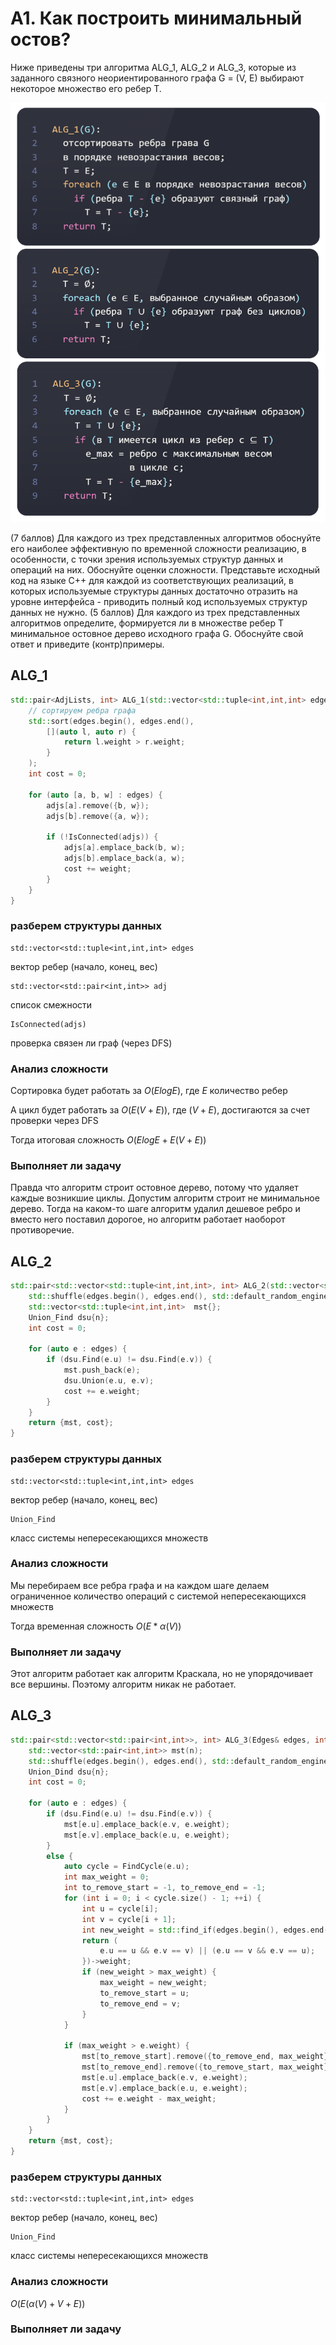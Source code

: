<script type="text/javascript"
  src="https://cdnjs.cloudflare.com/ajax/libs/mathjax/2.7.0/MathJax.js?config=TeX-AMS_CHTML">
</script>
<script type="text/x-mathjax-config">
  MathJax.Hub.Config({
    tex2jax: {
      inlineMath: [['$','$'], ['\\(','\\)']],
      processEscapes: true},
      jax: ["input/TeX","input/MathML","input/AsciiMath","output/CommonHTML"],
      extensions: ["tex2jax.js","mml2jax.js","asciimath2jax.js","MathMenu.js","MathZoom.js","AssistiveMML.js", "[Contrib]/a11y/accessibility-menu.js"],
      TeX: {
      extensions: ["AMSmath.js","AMSsymbols.js","noErrors.js","noUndefined.js"],
      equationNumbers: {
      autoNumber: "AMS"
      }
    }
  });
</script>


# A1. Как построить минимальный остов?


Ниже приведены три алгоритма ALG_1, ALG_2 и ALG_3, которые из заданного связного неориентированного графа G = (V, E) выбирают некоторое множество его ребер T.

![alt text](assets/a1.png)

(7 баллов) Для каждого из трех представленных алгоритмов обоснуйте его наиболее эффективную по временной сложности реализацию, в особенности, с точки зрения используемых структур данных и операций на них. Обоснуйте оценки сложности. Представьте исходный код на языке C++ для каждой из соответствующих реализаций, в которых используемые структуры данных достаточно отразить на уровне интерфейса - приводить полный код используемых структур данных не нужно.
(5 баллов) Для каждого из трех представленных алгоритмов определите, формируется ли в множестве ребер T минимальное остовное дерево исходного графа G. Обоснуйте свой ответ и приведите (контр)примеры.

## ALG_1

```cpp
std::pair<AdjLists, int> ALG_1(std::vector<std::tuple<int,int,int> edges, std::vector<std::pair<int,int>> adjs) {
    // сортируем ребра графа
    std::sort(edges.begin(), edges.end(), 
        [](auto l, auto r) { 
            return l.weight > r.weight; 
        }
    );
    int cost = 0;

    for (auto [a, b, w] : edges) {
        adjs[a].remove({b, w});
        adjs[b].remove({a, w});

        if (!IsConnected(adjs)) {
            adjs[a].emplace_back(b, w);
            adjs[b].emplace_back(a, w);
            cost += weight;
        }
    }
}
```


### разберем структуры данных

```
std::vector<std::tuple<int,int,int> edges
```
вектор ребер (начало, конец, вес)

```
std::vector<std::pair<int,int>> adj
```

список смежности

```
IsConnected(adjs)
```

проверка связен ли граф (через DFS)

### Анализ сложности

Сортировка будет работать за $O(ElogE)$, где $E$ количество ребер

А цикл будет работать за $O(E(V+E))$, где $(V+E)$, достигаются за счет проверки через DFS

Тогда итоговая сложность $O(ElogE + E(V + E))$

### Выполняет ли задачу

Правда что алгоритм строит остовное дерево, потому что удаляет каждые возникшие циклы. Допустим алгоритм строит не минимальное дерево. Тогда на каком-то шаге алгоритм удалил дешевое ребро и вместо него поставил дорогое, но алгоритм работает наоборот противоречие.

## ALG_2

```cpp
std::pair<std::vector<std::tuple<int,int,int>, int> ALG_2(std::vector<std::tuple<int,int,int> & edges, int n) {
    std::shuffle(edges.begin(), edges.end(), std::default_random_engine{});
    std::vector<std::tuple<int,int,int>  mst{};
    Union_Find dsu{n};
    int cost = 0;

    for (auto e : edges) {
        if (dsu.Find(e.u) != dsu.Find(e.v)) {
            mst.push_back(e);
            dsu.Union(e.u, e.v);
            cost += e.weight;
        }
    }
    return {mst, cost};
}
```

### разберем структуры данных

```
std::vector<std::tuple<int,int,int> edges
```
вектор ребер (начало, конец, вес)

```
Union_Find
```

класс системы непересекающихся множеств

### Анализ сложности

Мы перебираем все ребра графа и на каждом шаге делаем ограниченное количество операций с системой непересекающихся множеств

Тогда временная сложность $O(E*\alpha(V))$

### Выполняет ли задачу

Этот алгоритм работает как алгоритм Краскала, но не упорядочивает все вершины. Поэтому алгоритм никак не работает.

## ALG_3

```cpp
std::pair<std::vector<std::pair<int,int>>, int> ALG_3(Edges& edges, int n) {
    std::vector<std::pair<int,int>> mst(n);
    std::shuffle(edges.begin(), edges.end(), std::default_random_engine{});
    Union_Dind dsu{n};
    int cost = 0;

    for (auto e : edges) {
        if (dsu.Find(e.u) != dsu.Find(e.v)) {
            mst[e.u].emplace_back(e.v, e.weight);
            mst[e.v].emplace_back(e.u, e.weight);
        } 
        else {
            auto cycle = FindCycle(e.u);
            int max_weight = 0;
            int to_remove_start = -1, to_remove_end = -1;
            for (int i = 0; i < cycle.size() - 1; ++i) {
                int u = cycle[i];
                int v = cycle[i + 1];
                int new_weight = std::find_if(edges.begin(), edges.end(), [&](auto e) {
                return (
                    e.u == u && e.v == v) || (e.u == v && e.v == u);
                })->weight;
                if (new_weight > max_weight) {
                    max_weight = new_weight;
                    to_remove_start = u;
                    to_remove_end = v;
                }
            }

            if (max_weight > e.weight) {
                mst[to_remove_start].remove({to_remove_end, max_weight});
                mst[to_remove_end].remove({to_remove_start, max_weight});
                mst[e.u].emplace_back(e.v, e.weight);
                mst[e.v].emplace_back(e.u, e.weight);
                cost += e.weight - max_weight;
            }
        }
    }
    return {mst, cost};
}
```

### разберем структуры данных

```
std::vector<std::tuple<int,int,int> edges
```
вектор ребер (начало, конец, вес)

```
Union_Find
```

класс системы непересекающихся множеств

### Анализ сложности

$O(E(\alpha(V) + V  + E))$

### Выполняет ли задачу



